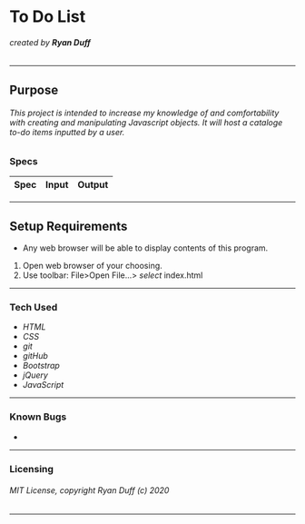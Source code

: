 # To Do List

###### created by **Ryan Duff**
---
## Purpose
###### This project is intended to increase my knowledge of and comfortability with creating and manipulating Javascript objects. It will host a cataloge to-do items inputted by a user.
### Specs
| Spec | Input | Output |
|:-|:-|:-|


---
## Setup Requirements
 * Any web browser will be able to display contents of this program. 
 1. Open web browser of your choosing.
 2. Use toolbar: File>Open File...> *select* index.html
---
### Tech Used
* *HTML*
* *CSS*
* *git*
* *gitHub*
* *Bootstrap*
* *jQuery*
* *JavaScript*
---
### Known Bugs
 * 
---
### Licensing
###### MIT License, copyright Ryan Duff (c) 2020
---